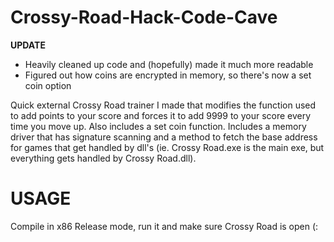 # Crossy-Road-Hack-Code-Cave

**UPDATE**
- Heavily cleaned up code and (hopefully) made it much more readable
- Figured out how coins are encrypted in memory, so there's now a set coin option

Quick external Crossy Road trainer I made that modifies the function used to add points to your score and forces it to add 9999 to your score every time you move up. Also includes a set coin function. Includes a memory driver that has signature scanning and a method to fetch the base address for games that get handled by dll's (ie. Crossy Road.exe is the main exe, but everything gets handled by Crossy Road.dll).

# USAGE
Compile in x86 Release mode, run it and make sure Crossy Road is open (:
